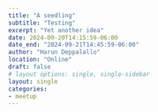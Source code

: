 ```yaml
---
title: "A seedling"
subtitle: "Testing"
excerpt: "Yet another idea"
date: 2024-09-20T14:15:59-06:00
date_end: "2024-09-21T14:45:59-06:00"
author: "Harun Deppalallo"
location: "Online"
draft: false
# layout options: single, single-sidebar
layout: single
categories:
- meetup
---
```


